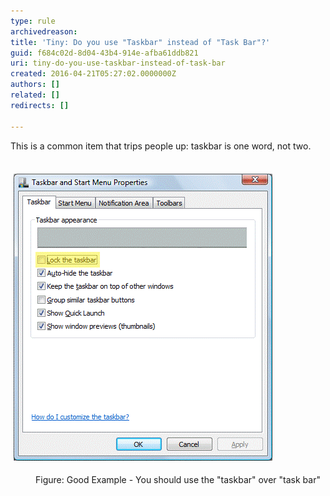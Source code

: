 ```yaml
---
type: rule
archivedreason: 
title: 'Tiny: Do you use "Taskbar" instead of "Task Bar"?'
guid: f684c02d-8d04-43b4-914e-afba61ddb821
uri: tiny-do-you-use-taskbar-instead-of-task-bar
created: 2016-04-21T05:27:02.0000000Z
authors: []
related: []
redirects: []

---
```



​​This is a common item that trips people up: taskbar is one word, not two. 
<br><excerpt class='endintro'></excerpt><br>
<p>​<img src="taskbar-not-task-bar.gif" alt="Taskbar is one word, not two " style="margin:5px;" /></p><dd class="ssw15-rteElement-FigureGood">Figure: Good Example - You should use the "taskbar" over "task bar"​<br></dd>


